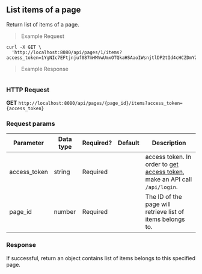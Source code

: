 ## List items of a page
Return list of items of a page.

> Example Request

```shell
curl -X GET \
  'http://localhost:8080/api/pages/1/items?access_token=1YgNIc7EFtjnjuf087mHMVwUmxOTQkaHSAaoIWsnjtlDP2tId4cHCZDmYZY54OtM'
```

> Example Response

```json
```

### HTTP Request
**GET** `http://localhost:8080/api/pages/{page_id}/items?access_token={access_token}`

### Request params

| Parameter       | Data type | Required? | Default | Description |
| --------------- | --------- | --------- | ------- | ----------- |
|access_token | string | Required | | access token. In order to [get access token](http://dev01.cc.cloud:49173/public/client_api_docs/#get-an-access-token), make an API call `/api/login`.|
|page_id | number | Required | | The ID of the page will retrieve list of items belongs to.


### Response
If successful, return an object contains list of items belongs to this specified page.


